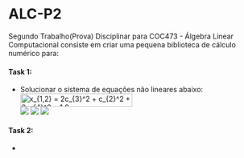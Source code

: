 # ALC-P2
Segundo Trabalho(Prova) Disciplinar para COC473 - Álgebra Linear Computacional consiste em criar uma pequena biblioteca de cálculo numérico para: 

#### **Task 1:** 
- Solucionar o sistema de equações não lineares abaixo:
  <img src="http://www.sciweavers.org/tex2img.php?eq=x_%7B1%2C2%7D%20%3D%202c_%7B3%7D%5E2%20%2B%20c_%7B2%7D%5E2%20%2B%206c_%7B4%7D%5E2%20%3D%201.0&bc=White&fc=Black&im=jpg&fs=12&ff=arev&edit=0" align="center" border="0" alt="x_{1,2} = 2c_{3}^2 + c_{2}^2 + 6c_{4}^2 = 1.0" width="222" height="26" />   
  <img src="https://render.githubusercontent.com/render/math?math=x_{1,2} = 2c_{3}^2 %2B c_{2}^2 %2B 6c_{4}^2 = 1.0"> 
  <img src="https://render.githubusercontent.com/render/math?math=x_{1,2} = 8c_{3}^3 %2B 6c_{3}c_{2}^2 %2B 36 c_{3}c_{2}c_{4} %2B 108c_{3}c_{4}^2 = \theta_{1}&bc=White&fc=Black&im"> 
  <img src="https://render.githubusercontent.com/render/math?math=x_{1,2} = 60c_{3}^4 %2B 60c_{3}^2c_{2}^2 %2B 576c_{3}^2c_{3}c_{4} %2B 2232c_{3}^2c_{4}^2 %2B 252c_{4}^2c_{2}^2 %2B 1296c_{4}^3c_{2} %2B 3348c_{4}^4 %2B 24c_{2}^3c_4 %2B 3c_{2} = \theta_{2}">
  
  
  

#### **Task 2:**
- 
